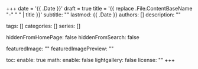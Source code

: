 +++
date = '{{ .Date }}'
draft = true
title = '{{ replace .File.ContentBaseName "-" " " | title }}'
subtitle: ""
lastmod: {{ .Date }}
authors: []
description: ""

tags: []
categories: []
series: []

hiddenFromHomePage: false
hiddenFromSearch: false

featuredImage: ""
featuredImagePreview: ""

toc:
  enable: true
math:
  enable: false
lightgallery: false
license: ""
+++
